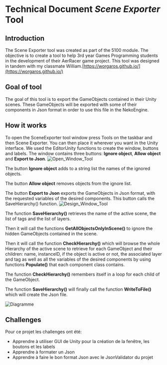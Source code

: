 # Technical Document *Scene Exporter* Tool

## Introduction
The Scene Exporter tool was created as part of the 5100 module. The objective is to create a tool to help 3rd year Games Programming students in the development of their AerRacer game project.
This tool was designed in tandem with my classmate William.[https://worgaros.github.io/](https://worgaros.github.io/)

## Goal of tool
The goal of this tool is to export the GameObjects contained in their Unity scenes. These GameObjects will be exported with some of their components in Json format in order to use this file in the NekoEngine.

## How it works

To open the SceneExporter tool window press Tools on the taskbar and then Scene Exporter. You can then place it wherever you want in the Unity interface.
We used the EditorUnity functions to create the window, buttons and labels. The window contains three buttons: **Ignore object**, **Allow object** and **Export to Json**.
![Open_Window_Tool](SosoLaMojo.github.io/assets/GIF/Open_Window.gif)

The button **Ignore object** adds to a string list the names of the ignored objects.

The button **Allow object** removes objects from the ignore list.

The button **Export to Json** exports the GameObjects in Json format, with the requested variables of the desired components. This button calls the SaveHierarchy() function.
![Design_Window_Tool](SosoLaMojo.github.io/assets/PNG/Tool_Scene_Exporter/Design_Window.PNG)

The function **SaveHierarchy()** retrieves the name of the active scene, the list of tags and the list of layers. 

Then it will call the functions **GetAllObjectsOnlyInScene()** to ignore the hidden GameObjects contained in the scene. 

Then it will call the function **CheckHierarchy()** which will browse the whole Hierarchy of the active scene to retrieve for each GameObject and their children: name, instanceID, if the object is active or not, the associated layer and tag as well as all the variables of the desired components by using functions **Populate()** that each component class contains. 

The function **CheckHierarchy()** remembers itself in a loop for each child of the GameObject. 

The function **SaveHierarchy()** will finally call the function **WriteToFile()** which will create the Json file.

![Diagramme](SosoLaMojo.github.io/assets/PNG/Tool_Scene_Exporter/Diagramme.png)


## Challenges

Pour ce projet les challenges ont été:
* Apprendre à utiliser GUI de Unity pour la création de la fenêtre, les boutons et les labels
* Apprendre à formater un Json
* Apprendre à faire le bon format Json avec le JsonValidator du projet
